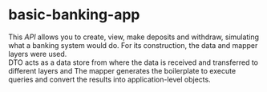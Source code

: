 # basic-banking-app
This <em> API</em> allows you to create, view, make deposits and withdraw, simulating what a banking system would do. For its construction, the data and mapper layers were used. <br>
DTO acts as a data store from where the data is received and transferred to different layers and The mapper generates the boilerplate to execute queries and convert the results into application-level objects.
